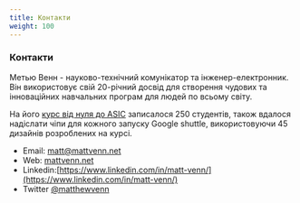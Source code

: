 ```yaml
---
title: Контакти
weight: 100
---
```


### Контакти

Метью Венн - науково-технічний комунікатор та інженер-електронник. Він використовує свій 20-річний досвід для створення чудових та інноваційних навчальних програм для людей по всьому світу.

На його [курс від нуля до ASIC](https://www.zerotoasiccourse.com) записалося 250 студентів, також вдалося надiслати чiпи для кожного запуску Google shuttle, використовуючи 45 дизайнiв розроблених на курсі.

* Email: matt@mattvenn.net
* Web: [mattvenn.net](https://mattvenn.net)
* Linkedin:[https://www.linkedin.com/in/matt-venn/](https://www.linkedin.com/in/matt-venn/)
* Twitter [@matthewvenn](https://twitter.com/matthewvenn)
